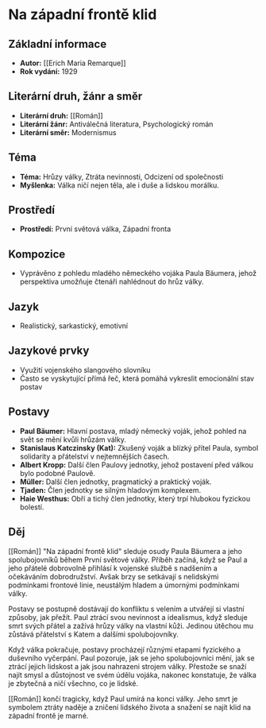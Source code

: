 # Na západní frontě klid

## Základní informace

- **Autor:** [[Erich Maria Remarque]]
- **Rok vydání:** 1929

## Literární druh, žánr a směr 

- **Literární druh:** [[Román]]
- **Literární žánr:** Antiválečná literatura, Psychologický román
- **Literární směr:** Modernismus

## Téma 

- **Téma:** Hrůzy války, Ztráta nevinnosti, Odcizení od společnosti
- **Myšlenka:** Válka ničí nejen těla, ale i duše a lidskou morálku.

## Prostředí 

- **Prostředí:** První světová válka, Západní fronta

## Kompozice 

- Vyprávěno z pohledu mladého německého vojáka Paula Bäumera, jehož perspektiva umožňuje čtenáři nahlédnout do hrůz války.

## Jazyk 

- Realistický, sarkastický, emotivní

## Jazykové prvky 

- Využití vojenského slangového slovníku
- Často se vyskytující přímá řeč, která pomáhá vykreslit emocionální stav postav

## Postavy 

- **Paul Bäumer:** Hlavní postava, mladý německý voják, jehož pohled na svět se mění kvůli hrůzám války.
- **Stanislaus Katczinsky (Kat):** Zkušený voják a blízký přítel Paula, symbol solidarity a přátelství v nejtemnějších časech.
- **Albert Kropp:** Další člen Paulovy jednotky, jehož postavení před válkou bylo podobné Paulově.
- **Müller:** Další člen jednotky, pragmatický a praktický voják.
- **Tjaden:** Člen jednotky se silným hladovým komplexem.
- **Haie Westhus:** Obří a tichý člen jednotky, který trpí hlubokou fyzickou bolestí.

## Děj

[[Román]] "Na západní frontě klid" sleduje osudy Paula Bäumera a jeho spolubojovníků během První světové války. Příběh začíná, když se Paul a jeho přátelé dobrovolně přihlásí k vojenské službě s nadšením a očekáváním dobrodružství. Avšak brzy se setkávají s nelidskými podmínkami frontové linie, neustálým hladem a úmornými podmínkami války.

Postavy se postupně dostávají do konfliktu s velením a utvářejí si vlastní způsoby, jak přežít. Paul ztrácí svou nevinnost a idealismus, když sleduje smrt svých přátel a zažívá hrůzy války na vlastní kůži. Jedinou útěchou mu zůstává přátelství s Katem a dalšími spolubojovníky.

Když válka pokračuje, postavy procházejí různými etapami fyzického a duševního vyčerpání. Paul pozoruje, jak se jeho spolubojovníci mění, jak se ztrácí jejich lidskost a jak jsou nahrazeni strojem války. Přestože se snaží najít smysl a důstojnost ve svém údělu vojáka, nakonec konstatuje, že válka je zbytečná a ničí všechno, co je lidské.

[[Román]] končí tragicky, když Paul umírá na konci války. Jeho smrt je symbolem ztráty naděje a zničení lidského života a snažení se najít klid na západní frontě je marné.